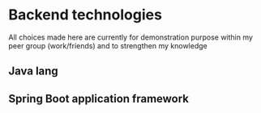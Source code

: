 # Backend technologies

All choices made here are currently for demonstration purpose within my peer group (work/friends)
and to strengthen my knowledge

## Java lang

## Spring Boot application framework